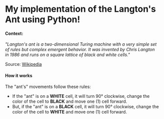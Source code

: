 # My implementation of the Langton's Ant using Python!

#### Context:

*"Langton's ant is a two-dimensional Turing machine with a very simple set of rules but complex emergent behavior. It was invented by Chris Langton in 1986 and runs on a square lattice of black and white cells."*

Source: [Wikipedia](https://en.wikipedia.org/wiki/Langton%27s_ant)


#### How it works

The "ant's" movements follow these rules: 

- If the "ant" is on a **WHITE** cell, it will turn 90° clockwise, change the color of the cell to **BLACK** and move one (1) cell forward.
- But, if the "ant" is on a **BLACK** cell, it will turn 90° clockwise, change the color of the cell to **WHITE** and move one (1) cell forward.


